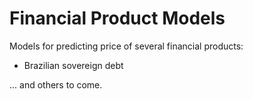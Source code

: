 # Financial Product Models

Models for predicting price of several financial products:

* Brazilian sovereign debt

... and others to come.
